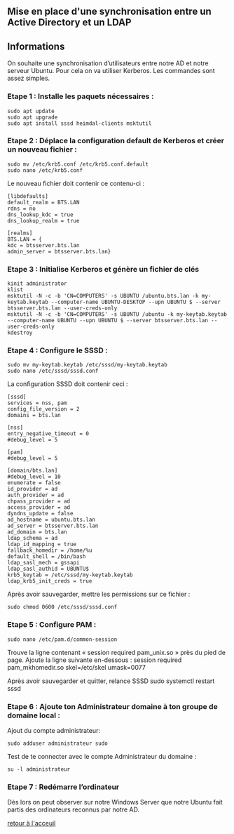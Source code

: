 ## Mise en place d'une synchronisation entre un Active Directory et un LDAP

## Informations

On souhaite une synchronisation d’utilisateurs entre notre AD et notre serveur Ubuntu.
Pour cela on va utiliser Kerberos. Les commandes sont assez simples.

### Etape 1 : Installe les paquets nécessaires :

    sudo apt update
    sudo apt upgrade
    sudo apt install sssd heimdal-clients msktutil

### Etape 2 :  Déplace la configuration default de Kerberos et créer un nouveau fichier :

    sudo mv /etc/krb5.conf /etc/krb5.conf.default
    sudo nano /etc/krb5.conf

Le nouveau fichier doit contenir ce contenu-ci :

    [libdefaults]
    default_realm = BTS.LAN
    rdns = no
    dns_lookup_kdc = true
    dns_lookup_realm = true

    [realms]
    BTS.LAN = {
    kdc = btsserver.bts.lan
    admin_server = btsserver.bts.lan}

### Etape 3 : Initialise Kerberos et génère un fichier de clés

    kinit administrator
    klist
    msktutil -N -c -b 'CN=COMPUTERS' -s UBUNTU /ubuntu.bts.lan -k my-keytab.keytab --computer-name UBUNTU-DESKTOP --upn UBUNTU $ --server btsserver.bts.lan --user-creds-only
    msktutil -N -c -b 'CN=COMPUTERS' -s UBUNTU /ubuntu -k my-keytab.keytab --computer-name UBUNTU --upn UBUNTU $ --server btsserver.bts.lan --user-creds-only
    kdestroy

### Etape 4 : Configure le SSSD :

    sudo mv my-keytab.keytab /etc/sssd/my-keytab.keytab
    sudo nano /etc/sssd/sssd.conf

La configuration SSSD doit contenir ceci :

    [sssd]
    services = nss, pam
    config_file_version = 2
    domains = bts.lan

    [nss]
    entry_negative_timeout = 0
    #debug_level = 5

    [pam]
    #debug_level = 5

    [domain/bts.lan]
    #debug_level = 10
    enumerate = false
    id_provider = ad
    auth_provider = ad
    chpass_provider = ad
    access_provider = ad
    dyndns_update = false
    ad_hostname = ubuntu.bts.lan
    ad_server = btsserver.bts.lan
    ad_domain = bts.lan
    ldap_schema = ad
    ldap_id_mapping = true
    fallback_homedir = /home/%u
    default_shell = /bin/bash
    ldap_sasl_mech = gssapi
    ldap_sasl_authid = UBUNTU$
    krb5_keytab = /etc/sssd/my-keytab.keytab
    ldap_krb5_init_creds = true

Après avoir sauvegarder, mettre les permissions sur ce fichier :

    sudo chmod 0600 /etc/sssd/sssd.conf
    
### Etape 5 : Configure PAM :

    sudo nano /etc/pam.d/common-session

Trouve la ligne contenant « session required pam_unix.so » près du pied de page. Ajoute la ligne suivante en-dessous :
session required pam_mkhomedir.so skel=/etc/skel umask=0077

Après avoir sauvegarder et quitter, relance SSSD
sudo systemctl restart sssd

### Etape 6 :  Ajoute ton Administrateur domaine à ton groupe de domaine local :
Ajout du compte administrateur:

    sudo adduser administrateur sudo

Test de te connecter avec le compte Administrateur du domaine :

    su -l administrateur

### Etape 7 : Redémarre l’ordinateur
Dès lors on peut observer sur notre Windows Server que notre Ubuntu fait partis des ordinateurs reconnus par notre AD.

[retour à l'acceuil](https://yassineoby.github.io/PortFolio-Yassine-OUBOUYA/)
